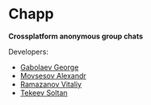 # Chapp
**Crossplatform anonymous group chats**

Developers:
* [Gabolaev George](https://github.com/gabolaev)
* [Movsesov Alexandr](https://github.com/alexmovsesov)
* [Ramazanov Vitaliy](https://github.com/vetas-R)
* [Tekeev Soltan](https://github.com/stek29)